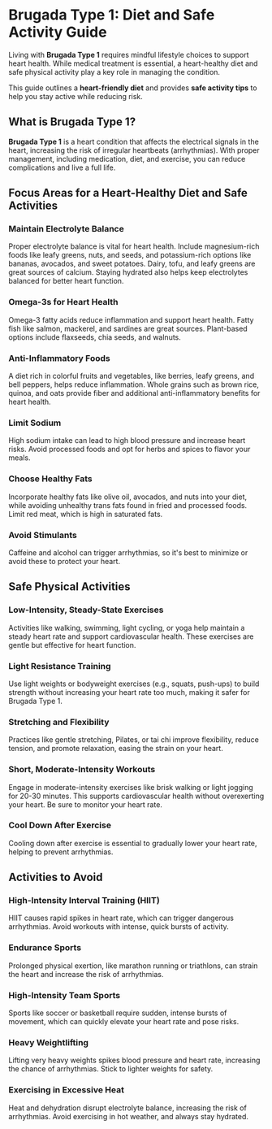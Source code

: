 # Brugada Type 1: Diet and Safe Activity Guide

Living with **Brugada Type 1** requires mindful lifestyle choices to support heart health. While medical treatment is essential, a heart-healthy diet and safe physical activity play a key role in managing the condition.

This guide outlines a **heart-friendly diet** and provides **safe activity tips** to help you stay active while reducing risk.

## **What is Brugada Type 1?**

**Brugada Type 1** is a heart condition that affects the electrical signals in the heart, increasing the risk of irregular heartbeats (arrhythmias). With proper management, including medication, diet, and exercise, you can reduce complications and live a full life.

## **Focus Areas for a Heart-Healthy Diet and Safe Activities**

### **Maintain Electrolyte Balance**  
Proper electrolyte balance is vital for heart health. Include magnesium-rich foods like leafy greens, nuts, and seeds, and potassium-rich options like bananas, avocados, and sweet potatoes. Dairy, tofu, and leafy greens are great sources of calcium. Staying hydrated also helps keep electrolytes balanced for better heart function.

### **Omega-3s for Heart Health**  
Omega-3 fatty acids reduce inflammation and support heart health. Fatty fish like salmon, mackerel, and sardines are great sources. Plant-based options include flaxseeds, chia seeds, and walnuts.

### **Anti-Inflammatory Foods**  
A diet rich in colorful fruits and vegetables, like berries, leafy greens, and bell peppers, helps reduce inflammation. Whole grains such as brown rice, quinoa, and oats provide fiber and additional anti-inflammatory benefits for heart health.

### **Limit Sodium**  
High sodium intake can lead to high blood pressure and increase heart risks. Avoid processed foods and opt for herbs and spices to flavor your meals.

### **Choose Healthy Fats**  
Incorporate healthy fats like olive oil, avocados, and nuts into your diet, while avoiding unhealthy trans fats found in fried and processed foods. Limit red meat, which is high in saturated fats.

### **Avoid Stimulants**  
Caffeine and alcohol can trigger arrhythmias, so it's best to minimize or avoid these to protect your heart.

## **Safe Physical Activities**

### **Low-Intensity, Steady-State Exercises**  
Activities like walking, swimming, light cycling, or yoga help maintain a steady heart rate and support cardiovascular health. These exercises are gentle but effective for heart function.

### **Light Resistance Training**  
Use light weights or bodyweight exercises (e.g., squats, push-ups) to build strength without increasing your heart rate too much, making it safer for Brugada Type 1.

### **Stretching and Flexibility**  
Practices like gentle stretching, Pilates, or tai chi improve flexibility, reduce tension, and promote relaxation, easing the strain on your heart.

### **Short, Moderate-Intensity Workouts**  
Engage in moderate-intensity exercises like brisk walking or light jogging for 20-30 minutes. This supports cardiovascular health without overexerting your heart. Be sure to monitor your heart rate.

### **Cool Down After Exercise**  
Cooling down after exercise is essential to gradually lower your heart rate, helping to prevent arrhythmias.

## **Activities to Avoid**

### **High-Intensity Interval Training (HIIT)**  
HIIT causes rapid spikes in heart rate, which can trigger dangerous arrhythmias. Avoid workouts with intense, quick bursts of activity.

### **Endurance Sports**  
Prolonged physical exertion, like marathon running or triathlons, can strain the heart and increase the risk of arrhythmias.

### **High-Intensity Team Sports**  
Sports like soccer or basketball require sudden, intense bursts of movement, which can quickly elevate your heart rate and pose risks.

### **Heavy Weightlifting**  
Lifting very heavy weights spikes blood pressure and heart rate, increasing the chance of arrhythmias. Stick to lighter weights for safety.

### **Exercising in Excessive Heat**  
Heat and dehydration disrupt electrolyte balance, increasing the risk of arrhythmias. Avoid exercising in hot weather, and always stay hydrated.
